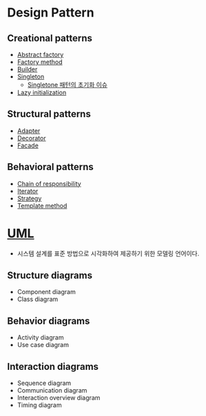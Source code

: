# Design Pattern
## Creational patterns
* [Abstract factory](https://en.wikipedia.org/wiki/Abstract_factory_pattern)
* [Factory method](https://en.wikipedia.org/wiki/Factory_method_pattern)
* [Builder](https://en.wikipedia.org/wiki/Builder_pattern)
* [Singleton](https://en.wikipedia.org/wiki/Singleton_pattern)
	* [Singletone 패턴의 초기화 이슈](https://medium.com/@joongwon/multi-thread-%ED%99%98%EA%B2%BD%EC%97%90%EC%84%9C%EC%9D%98-%EC%98%AC%EB%B0%94%EB%A5%B8-singleton-578d9511fd42)
* [Lazy initialization](https://en.wikipedia.org/wiki/Lazy_initialization)

## Structural patterns
* [Adapter](https://en.wikipedia.org/wiki/Adapter_pattern)
* [Decorator](https://en.wikipedia.org/wiki/Decorator_pattern)
* [Facade](https://en.wikipedia.org/wiki/Facade_pattern)

## Behavioral patterns
* [Chain of responsibility](https://en.wikipedia.org/wiki/Chain_of_responsibility_pattern)
* [Iterator](https://en.wikipedia.org/wiki/Iterator_pattern)
* [Strategy](https://en.wikipedia.org/wiki/Strategy_pattern)
* [Template method](https://en.wikipedia.org/wiki/Template_method_pattern)

# [UML](https://en.wikipedia.org/wiki/Unified_Modeling_Language)
* 시스템 설계를 표준 방법으로 시각화하여 제공하기 위한 모델링 언어이다.

## Structure diagrams
* Component diagram
* Class diagram

## Behavior diagrams
* Activity diagram
* Use case diagram

## Interaction diagrams
* Sequence diagram
* Communication diagram
* Interaction overview diagram
* Timing diagram